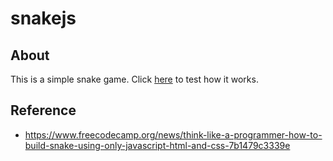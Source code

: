 # snakejs

## About

This is a simple snake game. Click [here](https://yzays8.github.io/snakejs/) to test how it works.

## Reference
- <https://www.freecodecamp.org/news/think-like-a-programmer-how-to-build-snake-using-only-javascript-html-and-css-7b1479c3339e>
